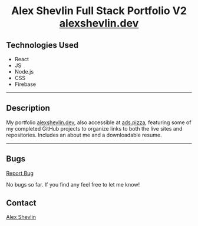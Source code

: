 <h1 align="center">
  Alex Shevlin Full Stack Portfolio V2
  <br />
  <a href="alexshevlin.dev" target="_blank">alexshevlin.dev</a>
</h1>
<!-- <div align="center">
  <img alt="example of page"/>
</div> -->

## Technologies Used

* React
* JS
* Node.js
* CSS
* Firebase
---
## Description

My portfolio [alexshevlin.dev](https://alexshevlin.dev), also accessible at [ads.pizza](ads.pizza), featuring some of my completed GitHub projects to organize links to both the live sites and repositories. Includes an about me and a downloadable resume.

---
## Bugs

<a href="https://github.com/a-shevlin/Portfolio3/issues" target="_blank">Report Bug</a>

No bugs so far. If you find any feel free to let me know!

## Contact

[Alex Shevlin](mailto:)